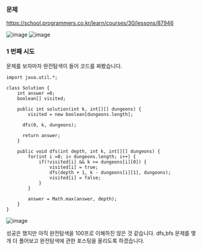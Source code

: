 ### **문제**     

https://school.programmers.co.kr/learn/courses/30/lessons/87946

![image](https://github.com/sunwon12/Today-I-Learn/assets/92251131/96af5b8c-41c9-441d-8e7a-d4795ec3c1e7)
![image](https://github.com/sunwon12/Today-I-Learn/assets/92251131/3a56a417-6a81-4982-9768-5940e1c96548)

### **1 번째 시도**     

문제를 보자마자 완전탐색이 들어 코드를 짜봤습니다.

```
import java.util.*;

class Solution {
    int answer =0;
    boolean[] visited;

    public int solution(int k, int[][] dungeons) {
        visited = new boolean[dungeons.length];
        
      dfs(0, k, dungeons);
    
      return answer;
    }
    
    public void dfs(int depth, int k, int[][] dungeons) {
        for(int i =0; i< dungeons.length; i++) {
            if(!visited[i] && k >= dungeons[i][0]) {
                visited[i] = true;
                dfs(depth + 1, k - dungeons[i][1], dungeons);
                visited[i] = false;
            }
        }
        
        answer = Math.max(answer, depth);
    }
}
```

![image](https://github.com/sunwon12/Today-I-Learn/assets/92251131/a3c975ab-c432-4d43-935d-0baebe543c64)

성공은 했지만 아직 완전탐색을 100프로 이해하진 않은 것 같습니다. dfs,bfs 문제를 몇 개 더 풀어보고 완전탐색에 관한 포스팅을 올리도록 하겠습니다.
